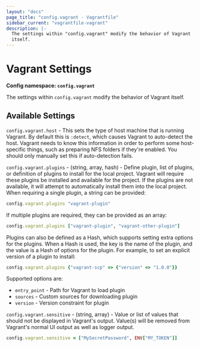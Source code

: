 ```yaml
---
layout: "docs"
page_title: "config.vagrant - Vagrantfile"
sidebar_current: "vagrantfile-vagrant"
description: |-
  The settings within "config.vagrant" modify the behavior of Vagrant
  itself.
---
```


# Vagrant Settings

**Config namespace: `config.vagrant`**

The settings within `config.vagrant` modify the behavior of Vagrant
itself.

## Available Settings

`config.vagrant.host` - This sets the type of host machine that is running
Vagrant. By default this is `:detect`, which causes Vagrant to auto-detect
the host. Vagrant needs to know this information in order to perform some
host-specific things, such as preparing NFS folders if they're enabled.
You should only manually set this if auto-detection fails.

`config.vagrant.plugins` - (string, array, hash) - Define plugin, list of
plugins, or definition of plugins to install for the local project. Vagrant
will require these plugins be installed and available for the project. If
the plugins are not available, it will attempt to automatically install
them into the local project. When requiring a single plugin, a string can
be provided:

```ruby
config.vagrant.plugins "vagrant-plugin"
```

If multiple plugins are required, they can be provided as an array:

```ruby
config.vagrant.plugins ["vagrant-plugin", "vagrant-other-plugin"]
```

Plugins can also be defined as a Hash, which supports setting extra options
for the plugins. When a Hash is used, the key is the name of the plugin, and
the value is a Hash of options for the plugin. For example, to set an explicit
version of a plugin to install:

```ruby
config.vagrant.plugins {"vagrant-scp" => {"version" => "1.0.0"}}
```

Supported options are:

* `entry_point` - Path for Vagrant to load plugin
* `sources` - Custom sources for downloading plugin
* `version` - Version constraint for plugin

`config.vagrant.sensitive` - (string, array) - Value or list of values that
should not be displayed in Vagrant's output. Value(s) will be removed from
Vagrant's normal UI output as well as logger output.

```ruby
config.vagrant.sensitive = ["MySecretPassword", ENV["MY_TOKEN"]]
```
